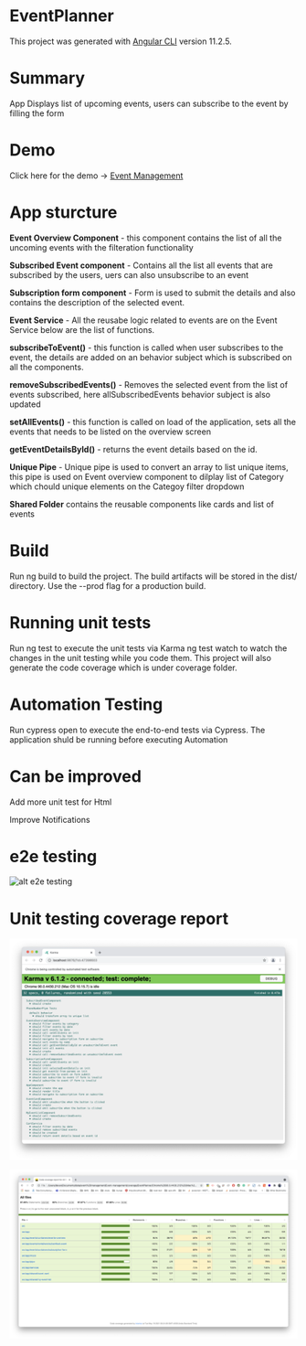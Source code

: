 # EventPlanner

This project was generated with [Angular CLI](https://github.com/angular/angular-cli) version 11.2.5.

# Summary

App Displays list of upcoming events, users can subscribe to the event by filling the form

# Demo

Click here for the demo -> [Event Management](https://devan-8fa66.firebaseapp.com/)



# App sturcture


**Event Overview Component** - this component contains the list of all the uncoming events with the filteration functionality

**Subscribed Event component** - Contains all the list all events that are subscribed by the users, uers can also unsubscribe to an event

**Subscription form component** - Form is used to submit the details and also contains the description of the selected event.




**Event Service** - All the reusabe logic related to events are on the Event Service below are the list of functions.

**subscribeToEvent()** - this function is called when user subscribes to the event, the details are added on an behavior subject which is subscribed on all the components.

**removeSubscribedEvents()** - Removes the selected event from the list of events subscribed, here allSubscribedEvents behavior subject is also updated

**setAllEvents()** - this function is called on load of the application, sets all the events that needs to be listed on the overview screen

**getEventDetailsById()** - returns the event details based on the id.




**Unique Pipe** - Unique pipe is used to convert an array to list unique items, this pipe is used on Event overview component to dilplay list of Category which chould unique elements on the Categoy filter dropdown 



**Shared Folder** contains the reusable components like cards and list of events


# Build

Run ng build to build the project. The build artifacts will be stored in the dist/ directory. Use the --prod flag for a production build.


# Running unit tests

Run ng test to execute the unit tests via Karma ng test watch to watch the changes in the unit testing while you code them. This project will also generate the code coverage which is under coverage folder.



# Automation Testing 

Run cypress open to execute the end-to-end tests via Cypress. The application shuld be running before executing Automation 



# Can be improved

Add more unit test for Html

Improve Notifications



# e2e testing 
 
![alt e2e testing](https://github.com/devanmadlani/Event-management/blob/main/src/assets/automation.gif?raw=true)


# Unit testing coverage report

![alt Unit testing coverage report](https://github.com/devanmadlani/Event-management/blob/main/src/assets/unit-testing-report.png?raw=true)

![alt Unit testing coverage report](https://github.com/devanmadlani/Event-management/blob/main/src/assets/Unit-testing.png?raw=true)




